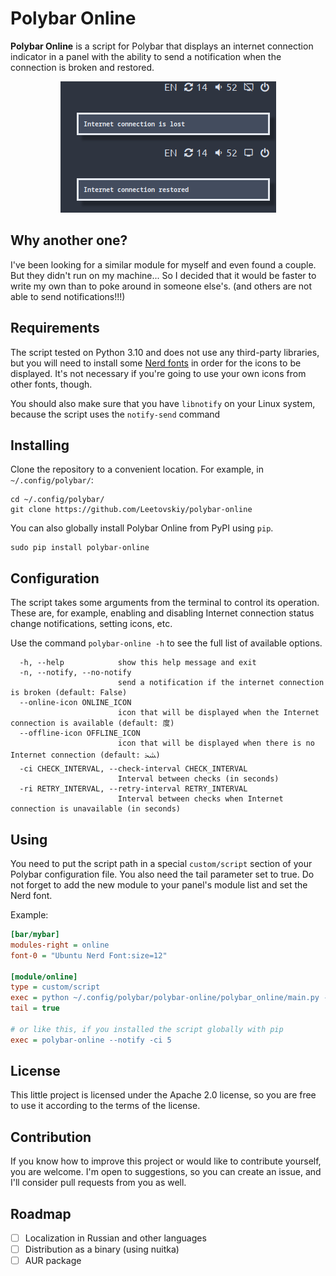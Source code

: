 # Polybar Online

**Polybar Online** is a script for Polybar that displays an internet connection indicator
in a
panel with the ability to send a notification when the connection is broken and restored.

<div align="center">
  <img src="example.png"
     alt="The appearance of Polybar Online in a Nord-themed environment">
</div>

## Why another one?

I've been looking for a similar module for myself and even found a couple. But they didn't
run on my machine... So I decided that it would be faster to write my own than to poke
around in someone else's. (and others are not able to send notifications!!!)

## Requirements

The script tested on Python 3.10 and does not use any third-party libraries, but you will
need to install some [Nerd fonts](https://github.com/ryanoasis/nerd-fonts) in order for
the icons to be displayed. It's not necessary if you're going to use your own icons from
other fonts, though.

You should also make sure that you have `libnotify` on your Linux system, because the
script uses the `notify-send` command

## Installing

Clone the repository to a convenient location. For example, in `~/.config/polybar/`:

```shell
cd ~/.config/polybar/
git clone https://github.com/Leetovskiy/polybar-online 
```

You can also globally install Polybar Online from PyPI using `pip`.

```shell
sudo pip install polybar-online
```

## Configuration

The script takes some arguments from the terminal to control its operation. These are, for
example, enabling and disabling Internet connection status change notifications, setting
icons, etc.

Use the command `polybar-online -h` to see the full list of available options.

```
  -h, --help            show this help message and exit
  -n, --notify, --no-notify
                        send a notification if the internet connection is broken (default: False)
  --online-icon ONLINE_ICON
                        icon that will be displayed when the Internet connection is available (default: 度)
  --offline-icon OFFLINE_ICON
                        icon that will be displayed when there is no Internet connection (default: ﴹ)
  -ci CHECK_INTERVAL, --check-interval CHECK_INTERVAL
                        Interval between checks (in seconds)
  -ri RETRY_INTERVAL, --retry-interval RETRY_INTERVAL
                        Interval between checks when Internet connection is unavailable (in seconds)
```

## Using

You need to put the script path in a special `custom/script` section of your Polybar
configuration file. You also need the tail parameter set to true. Do not forget to add
the new module to your panel's module list and set the Nerd font.

Example:

```ini
[bar/mybar]
modules-right = online
font-0 = "Ubuntu Nerd Font:size=12"

[module/online]
type = custom/script
exec = python ~/.config/polybar/polybar-online/polybar_online/main.py --notify -ci 5
tail = true

# or like this, if you installed the script globally with pip
exec = polybar-online --notify -ci 5
```

## License

This little project is licensed under the Apache 2.0 license, so you are free to use it
according to the terms of the license.

## Contribution

If you know how to improve this project or would like to contribute yourself, you are
welcome. I'm open to suggestions, so you can create an issue, and I'll consider pull
requests from you as well.

## Roadmap

- [ ] Localization in Russian and other languages
- [ ] Distribution as a binary (using nuitka)
- [ ] AUR package